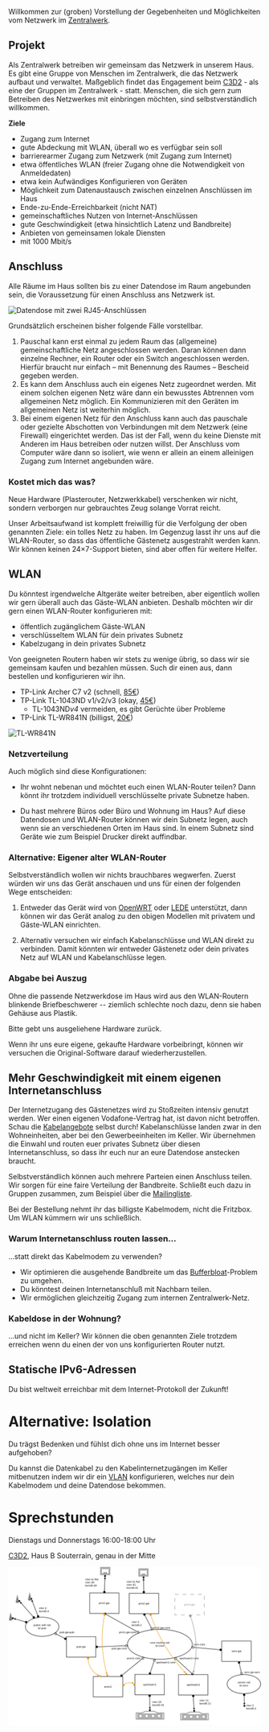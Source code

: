 Willkommen zur (groben) Vorstellung der Gegebenheiten und Möglichkeiten vom Netzwerk im [Zentralwerk](http://zentralwerk.de/).

## Projekt

Als Zentralwerk betreiben wir gemeinsam das Netzwerk in unserem Haus. Es gibt eine Gruppe von Menschen im Zentralwerk, die das Netzwerk aufbaut und verwaltet. Maßgeblich findet das Engagement beim [C3D2](https://c3d2.de/) - als eine der Gruppen im Zentralwerk - statt. Menschen, die sich gern zum Betreiben des Netzwerkes mit einbringen möchten, sind selbstverständlich willkommen.

**Ziele**

* Zugang zum Internet
* gute Abdeckung mit WLAN, überall wo es verfügbar sein soll
* barrierearmer Zugang zum Netzwerk (mit Zugang zum Internet)
* etwa öffentliches WLAN (freier Zugang ohne die Notwendigkeit von Anmeldedaten)
* etwa kein Aufwändiges Konfigurieren von Geräten
* Möglichkeit zum Datenaustausch zwischen einzelnen Anschlüssen im Haus
* Ende-zu-Ende-Erreichbarkeit (nicht NAT)
* gemeinschaftliches Nutzen von Internet-Anschlüssen
* gute Geschwindigkeit (etwa hinsichtlich Latenz und Bandbreite)
* Anbieten von gemeinsamen lokale Diensten
* mit 1000 Mbit/s

## Anschluss

Alle Räume im Haus sollten bis zu einer Datendose im Raum angebunden sein, die Voraussetzung für einen Anschluss ans Netzwerk ist.

![Datendose mit zwei RJ45-Anschlüssen](https://upload.wikimedia.org/wikipedia/commons/thumb/6/63/UAE_AP_geschlossen.JPG/240px-UAE_AP_geschlossen.JPG)

Grundsätzlich erscheinen bisher folgende Fälle vorstellbar.

1. Pauschal kann erst einmal zu jedem Raum das (allgemeine) gemeinschaftliche Netz angeschlossen werden. Daran können dann einzelne Rechner, ein Router oder ein Switch angeschlossen werden. Hierfür braucht nur einfach – mit Benennung des Raumes – Bescheid gegeben werden.
1. Es kann dem Anschluss auch ein eigenes Netz zugeordnet werden. Mit einem solchen eigenen Netz wäre dann ein bewusstes Abtrennen vom allgemeinen Netz möglich. Ein Kommunizieren mit den Geräten im allgemeinen Netz ist weiterhin möglich.
1. Bei einem eigenen Netz für den Anschluss kann auch das pauschale oder gezielte Abschotten von Verbindungen mit dem Netzwerk (eine Firewall) eingerichtet werden. Das ist der Fall, wenn du keine Dienste mit Anderen im Haus betreiben oder nutzen willst. Der Anschluss vom Computer wäre dann so isoliert, wie wenn er allein an einem alleinigen Zugang zum Internet angebunden wäre.

### Kostet mich das was?

Neue Hardware (Plasterouter, Netzwerkkabel) verschenken wir nicht,
sondern verborgen nur gebrauchtes Zeug solange Vorrat reicht.

Unser Arbeitsaufwand ist komplett freiwillig für die Verfolgung der
oben genannten Ziele: ein tolles Netz zu haben. Im Gegenzug lasst ihr
uns auf die WLAN-Router, so dass das öffentliche Gästenetz
ausgestrahlt werden kann. Wir können keinen 24×7-Support bieten, sind
aber offen für weitere Helfer.

## WLAN

Du könntest irgendwelche Altgeräte weiter betreiben, aber eigentlich
wollen wir gern überall auch das Gäste-WLAN anbieten. Deshalb möchten
wir dir gern einen WLAN-Router konfigurieren mit:

* öffentlich zugänglichem Gäste-WLAN
* verschlüsseltem WLAN für dein privates Subnetz
* Kabelzugang in dein privates Subnetz

Von geeigneten Routern haben wir stets zu wenige übrig, so dass wir sie
gemeinsam kaufen und bezahlen müssen. Such dir einen aus, dann
bestellen und konfigurieren wir ihn.

* TP-Link Archer C7 v2 (schnell, [85€](http://geizhals.de/tp-link-archer-c7-v2-a923544.html))
* TP-Link TL-1043ND v1/v2/v3 (okay, [45€](http://geizhals.de/tp-link-tl-wr1043nd-v3-v4-a1296061.html))
  * TL-1043ND*v4* vermeiden, es gibt Gerüchte über Probleme
* TP-Link TL-WR841N (billigst, [20€](http://geizhals.de/tp-link-tl-wr841n-a340658.html))

![TL-WR841N](https://upload.wikimedia.org/wikipedia/commons/thumb/2/23/TP-Link_TL-WR841N-2920.jpg/240px-TP-Link_TL-WR841N-2920.jpg)

### Netzverteilung

Auch möglich sind diese Konfigurationen:

* Ihr wohnt nebenan und möchtet euch einen WLAN-Router teilen? Dann
  könnt ihr trotzdem individuell verschlüsselte private Subnetze haben.
  
* Du hast mehrere Büros oder Büro und Wohnung im Haus? Auf diese
  Datendosen und WLAN-Router können wir dein Subnetz legen, auch wenn
  sie an verschiedenen Orten im Haus sind. In einem Subnetz sind
  Geräte wie zum Beispiel Drucker direkt auffindbar.


### Alternative: Eigener alter WLAN-Router

Selbstverständlich wollen wir nichts brauchbares wegwerfen. Zuerst
würden wir uns das Gerät anschauen und uns für einen der folgenden
Wege entscheiden:

1. Entweder das Gerät wird
   von [OpenWRT](https://wiki.openwrt.org/toh/start)
   oder [LEDE](https://lede-project.org/toh/views/toh_available_864)
   unterstützt, dann können wir das Gerät analog zu den obigen
   Modellen mit privatem und Gäste-WLAN einrichten.
   
2. Alternativ versuchen wir einfach Kabelanschlüsse und WLAN direkt zu
   verbinden. Damit könnten wir entweder Gästenetz oder dein privates
   Netz auf WLAN und Kabelanschlüsse legen.


### Abgabe bei Auszug

Ohne die passende Netzwerkdose im Haus wird aus den WLAN-Routern
blinkende Briefbeschwerer -- ziemlich schlechte noch dazu, denn sie
haben Gehäuse aus Plastik.

Bitte gebt uns ausgeliehene Hardware zurück.

Wenn ihr uns eure eigene, gekaufte Hardware vorbeibringt, können wir
versuchen die Original-Software darauf wiederherzustellen.


## Mehr Geschwindigkeit mit einem eigenen Internetanschluss

Der Internetzugang des Gästenetzes wird zu Stoßzeiten intensiv genutzt
werden. Wer einen eigenen Vodafone-Vertrag hat, ist davon nicht
betroffen. Schau die
[Kabelangebote](https://zuhauseplus.vodafone.de/internet-telefon/kabel/)
selbst durch! Kabelanschlüsse landen zwar in den Wohneinheiten, aber bei
den Gewerbeeinheiten im Keller. Wir übernehmen die Einwahl und routen
euer privates Subnetz über diesen Internetanschluss, so dass ihr euch
nur an eure Datendose anstecken braucht.

Selbstverständlich können auch mehrere Parteien einen Anschluss
teilen. Wir sorgen für eine faire Verteilung der Bandbreite. Schließt
euch dazu in Gruppen zusammen, zum Beispiel über die
[Mailingliste](https://lists.c3d2.de/cgi-bin/mailman/listinfo/zw).

Bei der Bestellung nehmt ihr das billigste Kabelmodem, nicht die
Fritzbox. Um WLAN kümmern wir uns schließlich.


### Warum Internetanschluss routen lassen…

…statt direkt das Kabelmodem zu verwenden?

* Wir optimieren die ausgehende Bandbreite um
  das [Bufferbloat](https://en.wikipedia.org/wiki/Bufferbloat)-Problem
  zu umgehen.
* Du könntest deinen Internetanschluß mit Nachbarn teilen.
* Wir ermöglichen gleichzeitig Zugang zum internen Zentralwerk-Netz.


### Kabeldose in der Wohnung?

…und nicht im Keller? Wir können die oben genannten Ziele trotzdem
erreichen wenn du einen der von uns konfigurierten Router nutzt.


## Statische IPv6-Adressen

Du bist weltweit erreichbar mit dem Internet-Protokoll der Zukunft!


# Alternative: Isolation

Du trägst Bedenken und fühlst dich ohne uns im Internet besser aufgehoben?

Du kannst die Datenkabel zu den Kabelinternetzugängen im Keller
mitbenutzen indem wir dir ein [VLAN](https://de.wikipedia.org/wiki/VLAN)
konfigurieren, welches nur dein Kabelmodem und deine Datendose bekommen.


# Sprechstunden

Dienstags und Donnerstags 16:00-18:00 Uhr

[C3D2](https://www.c3d2.de/space.html), Haus B Souterrain, genau in der Mitte


![Kernnetz visualisiert von eri!](core.png)
